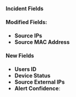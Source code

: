 
#### Incident Fields

#### Modified Fields:
- **Source IPs**
- **Source MAC Address**

#### New Fields
- **Users ID**
- **Device Status**
- **Source External IPs**
- **Alert Confidence**:
